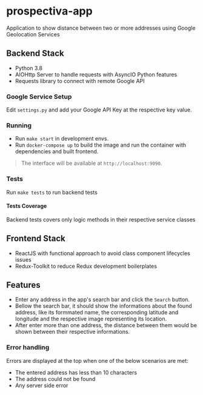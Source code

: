 # prospectiva-app

Application to show distance between two or more addresses using Google Geolocation Services

## Backend Stack

- Python 3.8
- AIOHttp Server to handle requests with AsyncIO Python features
- Requests library to connect with remote Google API

### Google Service Setup

Edit `settings.py` and add your Google API Key at the respective key value.

### Running

* Run `make start` in development envs. 
* Run `docker-compose up` to build the image and run the container with dependencies and built frontend.

> The interface will be available at `http://localhost:9090`.

### Tests

Run `make tests` to run backend tests

#### Tests Coverage

Backend tests covers only logic methods in their respective service classes

## Frontend Stack

- ReactJS with functional approach to avoid class component lifecycles issues
- Redux-Toolkit to reduce Redux development boilerplates

## Features

* Enter any address in the app's search bar and click the `Search` button. 
* Bellow the search bar, it should show the informations about the found address, like its formmated name, the corresponding latitude and longitude and the respective image representing its location.
* After enter more than one address, the distance between them would be shown between their respective informations.

### Error handling

Errors are displayed at the top when one of the below scenarios are met:

* The entered address has less than 10 characters
* The address could not be found
* Any server side error
